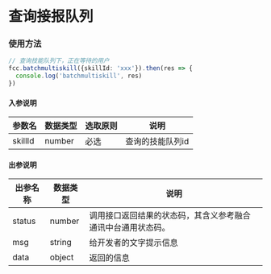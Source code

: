 # 查询接报队列


### 使用方法
```typescript
// 查询技能队列下，正在等待的用户
fcc.batchmultiskill({skillId: 'xxx'}).then(res => {
  console.log('batchmultiskill', res)
})
```
<!-- **入参说明** -->
#### 入参说明

| **参数名** | **数据类型** | **选取原则** |**说明** |
| ---------- | ------------ | ------------ | ------------------ |
| skillId       | number       | 必选         | 查询的技能队列id  |


#### 出参说明

| **出参名称** | **数据类型** | **说明**                         |
| -------- | -------- | ------------------------------ |
| status   | number   | 调用接口返回结果的状态码，其含义参考融合通讯中台通用状态码。 |
| msg      | string   | 给开发者的文字提示信息                    |
| data     | object   | 返回的信息                          |

